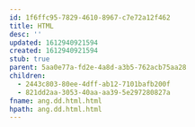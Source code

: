 ```yaml
---
id: 1f6ffc95-7829-4610-8967-c7e72a12f462
title: HTML
desc: ''
updated: 1612940921594
created: 1612940921594
stub: true
parent: 5aa0e77a-fd2e-4a8d-a3b5-762acb75aa28
children:
  - 2443c803-80ee-4dff-ab12-7101bafb200f
  - 821dd2aa-3053-40aa-aa39-5e297280827a
fname: ang.dd.html.html
hpath: ang.dd.html.html
---
```



